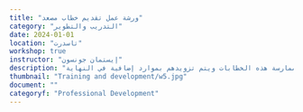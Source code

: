 ```yaml
---
title: "ورشة عمل تقديم خطاب مصعد"
category: "التدريب والتطوير"
date: 2024-01-01
location: "تاسدرت"
workshop: true
instructor: "إيستمان جونسون"
description: "كما يقال، الانطباع الأول يعني الكثير. في هذه الورشة، يتعلم المشاركون أهمية الانطباع الأول عندما يتعلق الأمر بالتواصل وتوسيع المشاريع. جزء أساسي من الانطباع الأول هو خطاب المصعد، أو ما تخبر الشركاء والمستثمرين المحتملين به لإعطائهم شرحًا واضحًا ومختصرًا عن مشروعك وكذلك لإلهامهم للعمل معك. يتمرن المشاركون على إعداد أنواع متعددة من خطابات المصعد، بما في ذلك تلك المخصصة لوسائل التواصل الاجتماعي. يقوم المشاركون أيضًا بممارسة هذه الخطابات ويتم تزويدهم بموارد إضافية في النهاية."
thumbnail: "Training and development/w5.jpg"
document: ""
categoryf: "Professional Development"
---
```

